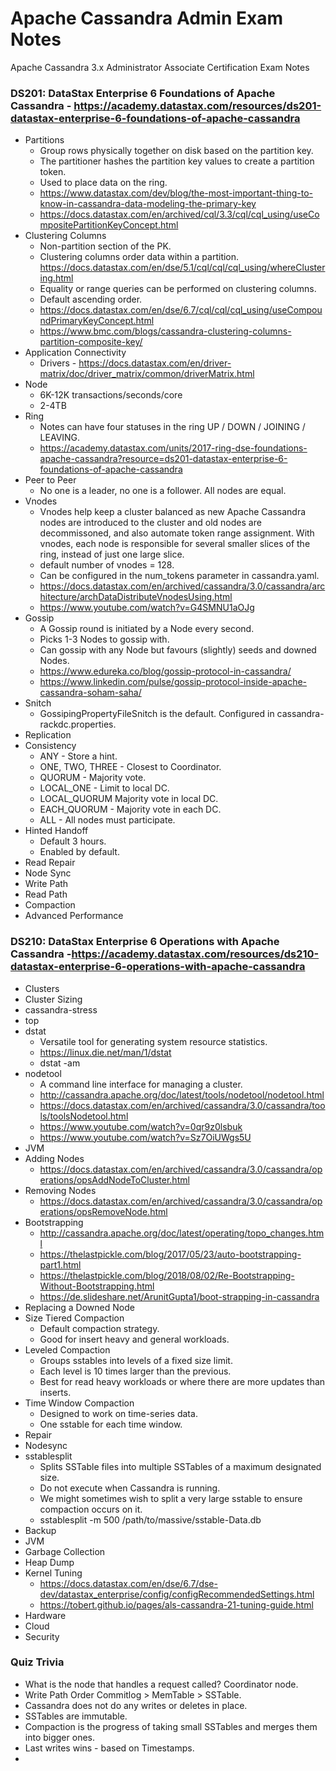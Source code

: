 # Apache Cassandra Admin Exam Notes
Apache Cassandra 3.x Administrator Associate Certification Exam Notes


### DS201: DataStax Enterprise 6 Foundations of Apache Cassandra - https://academy.datastax.com/resources/ds201-datastax-enterprise-6-foundations-of-apache-cassandra ###
* Partitions
  * Group rows physically together on disk based on the partition key.
  * The partitioner hashes the partition key values to create a partition token.
  * Used to place data on the ring.
  * https://www.datastax.com/dev/blog/the-most-important-thing-to-know-in-cassandra-data-modeling-the-primary-key
  * https://docs.datastax.com/en/archived/cql/3.3/cql/cql_using/useCompositePartitionKeyConcept.html
* Clustering Columns
  * Non-partition section of the PK.
  * Clustering columns order data within a partition. https://docs.datastax.com/en/dse/5.1/cql/cql/cql_using/whereClustering.html
  * Equality or range queries can be performed on clustering columns.
  * Default ascending order.
  * https://docs.datastax.com/en/dse/6.7/cql/cql/cql_using/useCompoundPrimaryKeyConcept.html
  * https://www.bmc.com/blogs/cassandra-clustering-columns-partition-composite-key/
* Application Connectivity
  * Drivers - https://docs.datastax.com/en/driver-matrix/doc/driver_matrix/common/driverMatrix.html
* Node
  * 6K-12K transactions/seconds/core
  * 2-4TB
* Ring
  * Notes can have four statuses in the ring UP / DOWN / JOINING / LEAVING.
  * https://academy.datastax.com/units/2017-ring-dse-foundations-apache-cassandra?resource=ds201-datastax-enterprise-6-foundations-of-apache-cassandra
* Peer to Peer
  * No one is a leader, no one is a follower. All nodes are equal.
* Vnodes
  * Vnodes help keep a cluster balanced as new Apache Cassandra nodes are introduced to the cluster and old nodes are decommissoned, and also automate token range assignment. With vnodes, each node is responsible for several smaller slices of the ring, instead of just one large slice.
  * default number of vnodes = 128.
  * Can be configured in the num_tokens parameter in cassandra.yaml.
  * https://docs.datastax.com/en/archived/cassandra/3.0/cassandra/architecture/archDataDistributeVnodesUsing.html
  * https://www.youtube.com/watch?v=G4SMNU1aOJg
* Gossip
  * A Gossip round is initiated by a Node every second.
  * Picks 1-3 Nodes to gossip with.
  * Can gossip with any Node but favours (slightly) seeds and downed Nodes.
  * https://www.edureka.co/blog/gossip-protocol-in-cassandra/
  * https://www.linkedin.com/pulse/gossip-protocol-inside-apache-cassandra-soham-saha/
* Snitch
  * GossipingPropertyFileSnitch is the default. Configured in cassandra-rackdc.properties.
* Replication
* Consistency
  * ANY - Store a hint.
  * ONE, TWO, THREE - Closest to Coordinator.
  * QUORUM - Majority vote.
  * LOCAL_ONE - Limit to local DC.
  * LOCAL_QUORUM Majority vote in local DC.
  * EACH_QUORUM - Majority vote in each DC.
  * ALL - All nodes must participate.
* Hinted Handoff
  * Default 3 hours.
  * Enabled by default. 
* Read Repair
* Node Sync
* Write Path
* Read Path
* Compaction
* Advanced Performance

### DS210: DataStax Enterprise 6 Operations with Apache Cassandra -https://academy.datastax.com/resources/ds210-datastax-enterprise-6-operations-with-apache-cassandra ###
* Clusters
* Cluster Sizing
* cassandra-stress
* top
* dstat
  * Versatile tool for generating system resource statistics.
  * https://linux.die.net/man/1/dstat
  * dstat -am
* nodetool
  * A command line interface for managing a cluster.
  * http://cassandra.apache.org/doc/latest/tools/nodetool/nodetool.html
  * https://docs.datastax.com/en/archived/cassandra/3.0/cassandra/tools/toolsNodetool.html
  * https://www.youtube.com/watch?v=0qr9z0lsbuk
  * https://www.youtube.com/watch?v=Sz7OiUWgs5U
* JVM
* Adding Nodes
  * https://docs.datastax.com/en/archived/cassandra/3.0/cassandra/operations/opsAddNodeToCluster.html
* Removing Nodes
  * https://docs.datastax.com/en/archived/cassandra/3.0/cassandra/operations/opsRemoveNode.html
* Bootstrapping
  * http://cassandra.apache.org/doc/latest/operating/topo_changes.html
  * https://thelastpickle.com/blog/2017/05/23/auto-bootstrapping-part1.html
  * https://thelastpickle.com/blog/2018/08/02/Re-Bootstrapping-Without-Bootstrapping.html
  * https://de.slideshare.net/ArunitGupta1/boot-strapping-in-cassandra
* Replacing a Downed Node
* Size Tiered Compaction
  * Default compaction strategy.
  * Good for insert heavy and general workloads.
* Leveled Compaction
  * Groups sstables into levels of a fixed size limit.
  * Each level is 10 times larger than the previous.
  * Best for read heavy workloads or where there are more updates than inserts.
* Time Window Compaction
  * Designed to work on time-series data.
  * One sstable for each time window.
* Repair
* Nodesync
* sstablesplit
  * Splits SSTable files into multiple SSTables of a maximum designated size.
  * Do not execute when Cassandra is running.
  * We might sometimes wish to split a very large sstable to ensure compaction occurs on it.
  * sstablesplit -m 500 /path/to/massive/sstable-Data.db
* Backup
* JVM
* Garbage Collection
* Heap Dump
* Kernel Tuning
  * https://docs.datastax.com/en/dse/6.7/dse-dev/datastax_enterprise/config/configRecommendedSettings.html
  * https://tobert.github.io/pages/als-cassandra-21-tuning-guide.html
* Hardware
* Cloud
* Security

### Quiz Trivia ###

* What is the node that handles a request called? Coordinator node.
* Write Path Order Commitlog > MemTable > SSTable.
* Cassandra does not do any writes or deletes in place.
* SSTables are immutable.
* Compaction is the progress of taking small SSTables and merges them into bigger ones.
* Last writes wins - based on Timestamps.
*
